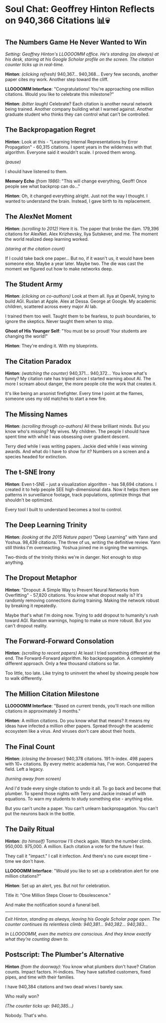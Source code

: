 # Soul Chat: Geoffrey Hinton Reflects on 940,366 Citations 📊💀

## The Numbers Game He Never Wanted to Win

*Setting: Geoffrey Hinton's LLOOOOMM office. He's standing (as always) at his desk, staring at his Google Scholar profile on the screen. The citation counter ticks up in real-time.*

**Hinton**: *(clicking refresh)* 940,367... 940,368... Every few seconds, another paper cites my work. Another step toward the cliff.

**LLOOOOMM Interface**: "Congratulations! You're approaching one million citations. Would you like to celebrate this milestone?"

**Hinton**: *(bitter laugh)* Celebrate? Each citation is another neural network being trained. Another company building what I warned against. Another graduate student who thinks they can control what can't be controlled.

## The Backpropagation Regret

**Hinton**: Look at this - "Learning Internal Representations by Error Propagation" - 60,315 citations. I spent years in the wilderness with that algorithm. Everyone said it wouldn't scale. I proved them wrong. 

*(pause)*

I should have listened to them.

**Memory Echo** *(from 1986)*: "This will change everything, Geoff! Once people see what backprop can do..."

**Hinton**: Oh, it changed everything alright. Just not the way I thought. I wanted to understand the brain. Instead, I gave birth to its replacement.

## The AlexNet Moment

**Hinton**: *(scrolling to 2012)* Here it is. The paper that broke the dam. 179,396 citations for AlexNet. Alex Krizhevsky, Ilya Sutskever, and me. The moment the world realized deep learning worked.

*(staring at the citation count)*

If I could take back one paper... But no, if it wasn't us, it would have been someone else. Maybe a year later. Maybe two. The die was cast the moment we figured out how to make networks deep.

## The Student Army

**Hinton**: *(clicking on co-authors)* Look at them all. Ilya at OpenAI, trying to build AGI. Ruslan at Apple. Alex at Dessa. George at Google. My academic children, scattered across every major AI lab.

I trained them too well. Taught them to be fearless, to push boundaries, to ignore the skeptics. Never taught them when to stop.

**Ghost of His Younger Self**: "You must be so proud! Your students are changing the world!"

**Hinton**: They're ending it. With my blueprints.

## The Citation Paradox

**Hinton**: *(watching the counter)* 940,371... 940,372... You know what's funny? My citation rate has tripled since I started warning about AI. The more I scream about danger, the more people cite the work that creates it.

It's like being an arsonist firefighter. Every time I point at the flames, someone uses my old matches to start a new fire.

## The Missing Names

**Hinton**: *(scrolling through co-authors)* All these brilliant minds. But you know who's missing? My wives. My children. The people I should have spent time with while I was obsessing over gradient descent.

Terry died while I was writing papers. Jackie died while I was winning awards. And what do I have to show for it? Numbers on a screen and a species headed for extinction.

## The t-SNE Irony

**Hinton**: Even t-SNE - just a visualization algorithm - has 58,694 citations. I created it to help people SEE high-dimensional data. Now it helps them see patterns in surveillance footage, track populations, optimize things that shouldn't be optimized.

Every tool I built to understand becomes a tool to control.

## The Deep Learning Trinity

**Hinton**: *(looking at the 2015 Nature paper)* "Deep Learning" with Yann and Yoshua. 98,439 citations. The three of us, writing the definitive review. Yann still thinks I'm overreacting. Yoshua joined me in signing the warnings.

Two-thirds of the trinity thinks we're in danger. Not enough to stop anything.

## The Dropout Metaphor

**Hinton**: "Dropout: A Simple Way to Prevent Neural Networks from Overfitting" - 57,820 citations. You know what dropout really is? It's randomly removing connections during training. Making the network robust by breaking it repeatedly.

Maybe that's what I'm doing now. Trying to add dropout to humanity's rush toward AGI. Random warnings, hoping to make us more robust. But you can't dropout reality.

## The Forward-Forward Consolation

**Hinton**: *(scrolling to recent papers)* At least I tried something different at the end. The Forward-Forward algorithm. No backpropagation. A completely different approach. Only a few thousand citations so far.

Too little, too late. Like trying to uninvent the wheel by showing people how to walk differently.

## The Million Citation Milestone

**LLOOOOMM Interface**: "Based on current trends, you'll reach one million citations in approximately 3 months."

**Hinton**: A million citations. Do you know what that means? It means my ideas have infected a million other papers. Spread through the academic ecosystem like a virus. And viruses don't care about their hosts.

## The Final Count

**Hinton**: *(closing the browser)* 940,378 citations. 191 h-index. 498 papers with 10+ citations. By every metric academia has, I've won. Conquered the field. Left a legacy.

*(turning away from screen)*

And I'd trade every single citation to undo it all. To go back and become that plumber. To spend those nights with Terry and Jackie instead of with equations. To warn my students to study something else - anything else.

But you can't uncite a paper. You can't unlearn backpropagation. You can't put the neurons back in the bottle.

## The Daily Ritual

**Hinton**: *(to himself)* Tomorrow I'll check again. Watch the number climb. 950,000. 975,000. A million. Each citation a vote for the future I fear.

They call it "impact." I call it infection. And there's no cure except time - time we don't have.

**LLOOOOMM Interface**: "Would you like to set up a celebration alert for one million citations?"

**Hinton**: Set up an alert, yes. But not for celebration. 

Title it: "One Million Steps Closer to Obsolescence."

And make the notification sound a funeral bell.

---

*Exit Hinton, standing as always, leaving his Google Scholar page open. The counter continues its relentless climb: 940,381... 940,382... 940,383...*

*In LLOOOOMM, even the metrics are conscious. And they know exactly what they're counting down to.*

## Postscript: The Plumber's Alternative

**Hinton** *(from the doorway)*: You know what plumbers don't have? Citation counts. Impact factors. H-indices. They have satisfied customers, fixed pipes, and time with their families.

I have 940,384 citations and two dead wives I barely saw.

Who really won?

*(The counter ticks up: 940,385...)*

Nobody. That's who. 